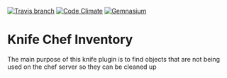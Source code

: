 [![Travis branch](https://img.shields.io/travis/bigbam505/knife-chef-inventory/master.svg?style=flat-square)](https://travis-ci.org/bigbam505/knife-chef-inventory)
[![Code Climate](https://img.shields.io/codeclimate/github/bigbam505/knife-chef-inventory.svg?style=flat-square)](https://codeclimate.com/github/bigbam505/knife-chef-inventory)
[![Gemnasium](https://img.shields.io/gemnasium/bigbam505/knife-chef-inventory.svg?style=flat-square)](https://gemnasium.com/github.com/bigbam505/knife-chef-inventory)

Knife Chef Inventory
=======================

The main purpose of this knife plugin is to find objects that are not being used
on the chef server so they can be cleaned up
